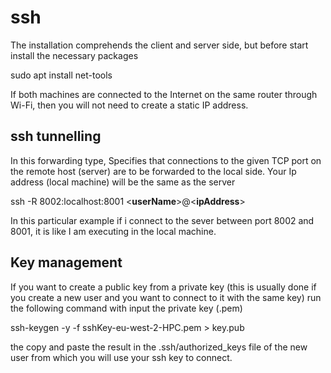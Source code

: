 # ssh

The installation comprehends the client and server side, but before
start install the necessary packages

sudo apt install net-tools

If both machines are connected to the Internet on the same router
through Wi-Fi, then you will not need to create a static IP address.

## ssh tunnelling

In this forwarding type, Specifies that connections to the given TCP
port on the remote host (server) are to be forwarded to the local side.
Your Ip address (local machine) will be the same as the server

ssh -R 8002:localhost:8001 <**userName**>@<**ipAddress**>

In this particular example if i connect to the sever between port 8002
and 8001, it is like I am executing in the local machine.

## Key management

If you want to create a public key from a private key (this is usually
done if you create a new user and you want to connect to it with the
same key) run the following command with input the private key (.pem)

ssh-keygen -y -f sshKey-eu-west-2-HPC.pem \> key.pub

the copy and paste the result in the .ssh/authorized_keys file of the
new user from which you will use your ssh key to connect.


